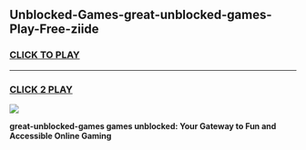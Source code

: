 
## Unblocked-Games-great-unblocked-games-Play-Free-ziide
<h3>
<a href="https://premium76.site?title=great-unblocked-games&ref=10A">CLICK TO PLAY</a></h3>
<hr>

<h3>
<a href="https://premium76.site?title=great-unblocked-games&ref=10A">CLICK 2 PLAY</a>
  
</h3>

<a href="https://premium76.site?title=great-unblocked-games&ref=10A"><img src="https://clearcache.store/games.png"></a>


**great-unblocked-games games unblocked: Your Gateway to Fun and Accessible Online Gaming**
